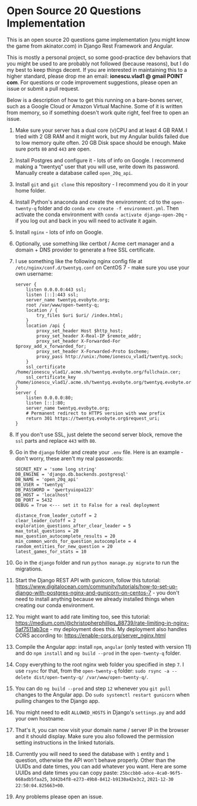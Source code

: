 # Open Source 20 Questions Implementation

This is an open source 20 questions game implementation (you might know the game from akinator.com) in Django Rest Framework and Angular. 

This is mostly a personal project, so some good-practice dev behaviors that you might be used to are probably not followed (because reasons), but I do my best to keep things decent. If you are interested in maintaining this to a higher standard, please drop me an email: **ionescu.vlad1 @ gmail POINT com**. For questions or code improvement suggestions, please open an issue or submit a pull request.

Below is a description of how to get this running on a bare-bones server, such as a Google Cloud or Amazon Virtual Machine. Some of it is written from memory, so if something doesn't work quite right, feel free to open an issue.

1. Make sure your server has a dual core (v)CPU and at least 4 GB RAM. I tried with 2 GB RAM and it might work, but my Angular builds failed due to low memory quite often. 20 GB Disk space should be enough. Make sure ports `80` and `443` are open.
2. Install Postgres and configure it - lots of info on Google. I recommend making a "twentyq" user that you will use, write down its password. Manually create a database called `open_20q_api`.
3. Install `git` and `git clone` this repository - I recommend you do it in your home folder.
4. Install Python's anaconda and create the environment: cd to the `open-twenty-q` folder and do `conda env create -f environment.yml`. Then activate the conda environment with `conda activate django-open-20q` - if you log out and back in you will need to activate it again.
5. Install `nginx` - lots of info on Google.
6. Optionally, use something like certbot / Acme cert manager and a domain + DNS provider to generate a free SSL certificate.
7. I use something like the following nginx config file at `/etc/nginx/conf.d/twentyq.conf` on CentOS 7 - make sure you use your own username:

    ```
    server {
        listen 0.0.0.0:443 ssl;
        listen [::]:443 ssl;
        server_name twentyq.evobyte.org;
        root /var/www/open-twenty-q;
        location / {
            try_files $uri $uri/ /index.html;
        }
        location /api {
            proxy_set_header Host $http_host;
            proxy_set_header X-Real-IP $remote_addr;
            proxy_set_header X-Forwarded-For $proxy_add_x_forwarded_for;
            proxy_set_header X-Forwarded-Proto $scheme;
            proxy_pass http://unix:/home/ionescu_vlad1/twentyq.sock;
        }
        ssl_certificate /home/ionescu_vlad1/.acme.sh/twentyq.evobyte.org/fullchain.cer;
        ssl_certificate_key /home/ionescu_vlad1/.acme.sh/twentyq.evobyte.org/twentyq.evobyte.org.key;
    }
    server {
        listen 0.0.0.0:80;
        listen [::]:80;
        server_name twentyq.evobyte.org;
        # Permanent redirect to HTTPS version with www prefix
        return 301 https://twentyq.evobyte.org$request_uri;
    }
    ```
8. If you don't use SSL, just delete the second server block, remove the `ssl` parts and replace `443` with `80`.
9. Go in the `django` folder and create your `.env` file. Here is an example - don't worry, these aren't my real passwords:
    ```
    SECRET_KEY = 'some long string'
    DB_ENGINE = 'django.db.backends.postgresql'
    DB_NAME = 'open_20q_api'
    DB_USER = 'twentyq'
    DB_PASSWORD = 'qwertyuiopa123'
    DB_HOST = 'localhost'
    DB_PORT = 5432
    DEBUG = True <--- set it to False for a real deployment
    
    distance_from_leader_cutoff = 2
    clear_leader_cutoff = 2
    exploration_questions_after_clear_leader = 5
    max_total_questions = 20
    max_question_autocomplete_results = 20
    min_common_words_for_question_autocomplete = 4
    random_entities_for_new_question = 20
    latest_games_for_stats = 10    
    ```
10. Go in the `django` folder and run `python manage.py migrate` to run the migrations.
11. Start the Django REST API with gunicorn, follow this tutorial: https://www.digitalocean.com/community/tutorials/how-to-set-up-django-with-postgres-nginx-and-gunicorn-on-centos-7 - you don't need to install anything because we already installed things when creating our conda environment.
12. You might want to add rate limiting too, see this tutorial: https://medium.com/@christopherphillips_88739/rate-limiting-in-nginx-5af7511ab3ce - my deployment does this. My deployment also handles CORS according to: https://enable-cors.org/server_nginx.html
13. Compile the Angular app: install `npm`, `angular` (only tested with version 11) and do `npm install` and `ng build --prod` in the `open-twenty-q` folder.
14. Copy everything to the root nginx web folder you specified in step `7`. I use `rsync` for that, from the `open-twenty-q` folder: `sudo rsync -a --delete dist/open-twenty-q/ /var/www/open-twenty-q/`.
15. You can do `ng build --prod` and step `12` whenever you `git pull` changes to the Angular app. Do `sudo systemctl restart gunicorn` when pulling changes to the Django app.
16. You might need to edit `ALLOWED_HOSTS` in Django's `settings.py` and add your own hostname.
17. That's it, you can now visit your domain name / server IP in the browser and it should display. Make sure you also followed the permission setting instructions in the linked tutorials.
18. Currently you will need to seed the database with `1` entity and `1` question, otherwise the API won't behave properly. Other than the UUIDs and date times, you can add whatever you want. Here are some UUIDs and date times you can copy paste: `25bccbb0-adce-4ca0-96f5-668adb5faa25`, `3d42b4f8-e273-49b8-8412-b9130a42e3c2`, `2021-12-30 22:50:04.825663+00`.
19. Any problems please open an issue.


